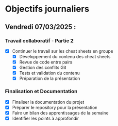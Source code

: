 # Objectifs journaliers

## Vendredi 07/03/2025 :

### Travail collaboratif - Partie 2

- [x] Continuer le travail sur les cheat sheets en groupe
  - [x] Développement du contenu des cheat sheets
  - [x] Revue de code entre pairs
  - [x] Gestion des conflits Git
  - [x] Tests et validation du contenu
  - [x] Préparation de la présentation

### Finalisation et Documentation

- [x] Finaliser la documentation du projet
- [x] Préparer le repository pour la présentation
- [x] Faire un bilan des apprentissages de la semaine
- [x] Identifier les points à approfondir
